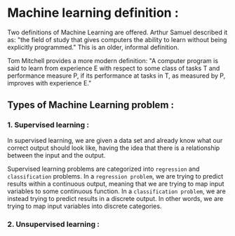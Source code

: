 # Machine learning definition :  

Two definitions of Machine Learning are offered. Arthur Samuel described it as: "the field of study that gives computers the ability to learn without being explicitly programmed." This is an older, informal definition.

Tom Mitchell provides a more modern definition: "A computer program is said to learn from experience E with respect to some class of tasks T and performance measure P, if its performance at tasks in T, as measured by P, improves with experience E."


## Types of Machine Learning problem :  

### 1. Supervised learning :  

In supervised learning, we are given a data set and already know what our correct output should look like, having the idea that there is a relationship between the input and the output.  

Supervised learning problems are categorized into `regression` and `classification` problems. In a `regression problem`, we are trying to predict results within a continuous output, meaning that we are trying to map input variables to some continuous function. In a `classification problem`, we are instead trying to predict results in a discrete output. In other words, we are trying to map input variables into discrete categories.  

### 2. Unsupervised learning :

